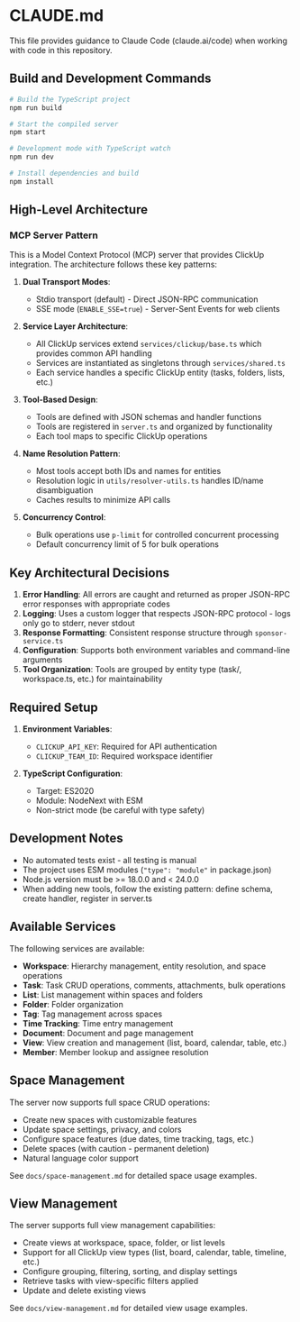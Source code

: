# CLAUDE.md

This file provides guidance to Claude Code (claude.ai/code) when working with code in this repository.

## Build and Development Commands

```bash
# Build the TypeScript project
npm run build

# Start the compiled server
npm start

# Development mode with TypeScript watch
npm run dev

# Install dependencies and build
npm install
```

## High-Level Architecture

### MCP Server Pattern
This is a Model Context Protocol (MCP) server that provides ClickUp integration. The architecture follows these key patterns:

1. **Dual Transport Modes**:
   - Stdio transport (default) - Direct JSON-RPC communication
   - SSE mode (`ENABLE_SSE=true`) - Server-Sent Events for web clients

2. **Service Layer Architecture**:
   - All ClickUp services extend `services/clickup/base.ts` which provides common API handling
   - Services are instantiated as singletons through `services/shared.ts`
   - Each service handles a specific ClickUp entity (tasks, folders, lists, etc.)

3. **Tool-Based Design**:
   - Tools are defined with JSON schemas and handler functions
   - Tools are registered in `server.ts` and organized by functionality
   - Each tool maps to specific ClickUp operations

4. **Name Resolution Pattern**:
   - Most tools accept both IDs and names for entities
   - Resolution logic in `utils/resolver-utils.ts` handles ID/name disambiguation
   - Caches results to minimize API calls

5. **Concurrency Control**:
   - Bulk operations use `p-limit` for controlled concurrent processing
   - Default concurrency limit of 5 for bulk operations

## Key Architectural Decisions

1. **Error Handling**: All errors are caught and returned as proper JSON-RPC error responses with appropriate codes
2. **Logging**: Uses a custom logger that respects JSON-RPC protocol - logs only go to stderr, never stdout
3. **Response Formatting**: Consistent response structure through `sponsor-service.ts`
4. **Configuration**: Supports both environment variables and command-line arguments
5. **Tool Organization**: Tools are grouped by entity type (task/, workspace.ts, etc.) for maintainability

## Required Setup

1. **Environment Variables**:
   - `CLICKUP_API_KEY`: Required for API authentication
   - `CLICKUP_TEAM_ID`: Required workspace identifier

2. **TypeScript Configuration**:
   - Target: ES2020
   - Module: NodeNext with ESM
   - Non-strict mode (be careful with type safety)

## Development Notes

- No automated tests exist - all testing is manual
- The project uses ESM modules (`"type": "module"` in package.json)
- Node.js version must be >= 18.0.0 and < 24.0.0
- When adding new tools, follow the existing pattern: define schema, create handler, register in server.ts

## Available Services

The following services are available:
- **Workspace**: Hierarchy management, entity resolution, and space operations
- **Task**: Task CRUD operations, comments, attachments, bulk operations
- **List**: List management within spaces and folders
- **Folder**: Folder organization
- **Tag**: Tag management across spaces
- **Time Tracking**: Time entry management
- **Document**: Document and page management
- **View**: View creation and management (list, board, calendar, table, etc.)
- **Member**: Member lookup and assignee resolution

## Space Management

The server now supports full space CRUD operations:
- Create new spaces with customizable features
- Update space settings, privacy, and colors
- Configure space features (due dates, time tracking, tags, etc.)
- Delete spaces (with caution - permanent deletion)
- Natural language color support

See `docs/space-management.md` for detailed space usage examples.

## View Management

The server supports full view management capabilities:
- Create views at workspace, space, folder, or list levels
- Support for all ClickUp view types (list, board, calendar, table, timeline, etc.)
- Configure grouping, filtering, sorting, and display settings
- Retrieve tasks with view-specific filters applied
- Update and delete existing views

See `docs/view-management.md` for detailed view usage examples.